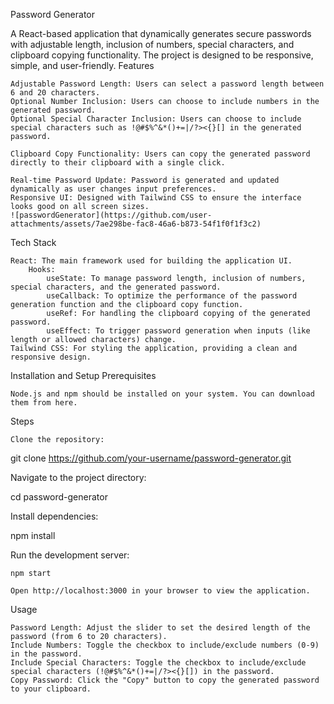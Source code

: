 Password Generator

A React-based application that dynamically generates secure passwords with adjustable length, inclusion of numbers, special characters, and clipboard copying functionality. The project is designed to be responsive, simple, and user-friendly.
Features

    Adjustable Password Length: Users can select a password length between 6 and 20 characters.
    Optional Number Inclusion: Users can choose to include numbers in the generated password.
    Optional Special Character Inclusion: Users can choose to include special characters such as !@#$%^&*()+=|/?><{}[] in the generated password.
    
    Clipboard Copy Functionality: Users can copy the generated password directly to their clipboard with a single click.
    
    Real-time Password Update: Password is generated and updated dynamically as user changes input preferences.
    Responsive UI: Designed with Tailwind CSS to ensure the interface looks good on all screen sizes.
    ![passwordGenerator](https://github.com/user-attachments/assets/7ae298be-fac8-46a6-b873-54f1f0f1f3c2)


Tech Stack

    React: The main framework used for building the application UI.
        Hooks:
            useState: To manage password length, inclusion of numbers, special characters, and the generated password.
            useCallback: To optimize the performance of the password generation function and the clipboard copy function.
            useRef: For handling the clipboard copying of the generated password.
            useEffect: To trigger password generation when inputs (like length or allowed characters) change.
    Tailwind CSS: For styling the application, providing a clean and responsive design.

Installation and Setup
Prerequisites

    Node.js and npm should be installed on your system. You can download them from here.

Steps

    Clone the repository:

git clone https://github.com/your-username/password-generator.git

Navigate to the project directory:

cd password-generator

Install dependencies:

npm install

Run the development server:

    npm start

    Open http://localhost:3000 in your browser to view the application.

Usage

    Password Length: Adjust the slider to set the desired length of the password (from 6 to 20 characters).
    Include Numbers: Toggle the checkbox to include/exclude numbers (0-9) in the password.
    Include Special Characters: Toggle the checkbox to include/exclude special characters (!@#$%^&*()+=|/?><{}[]) in the password.
    Copy Password: Click the "Copy" button to copy the generated password to your clipboard.
